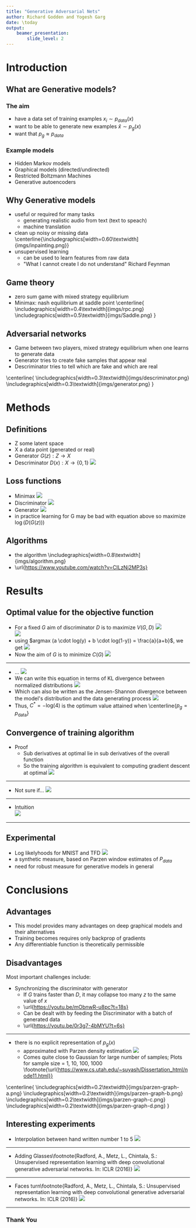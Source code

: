 ```yaml
---
title: "Generative Adversarial Nets"
author: Richard Godden and Yogesh Garg
date: \today
output:
    beamer_presentation:
        slide_level: 2
---
```


# Introduction

## What are Generative models?
### The aim
* have a data set of training examples $x_{i} \sim p_{data}(x)$
* want to be able to generate new examples $\hat{x} \sim p_{g}(x)$
* want that $p_{g} \approx  p_{data}$

### Example models
* Hidden Markov models
* Graphical models (directed/undirected)
* Restricted Boltzmann Machines
* Generative autoencoders

## Why Generative models
* useful or required for many tasks
    - generating realistic audio from text (text to speach)
    - machine translation 
* clean up noisy or missing data
\centerline{\includegraphics[width=0.60\textwidth]{imgs/inpainting.png}}
* unsupervised learning
    - can be used to learn features from raw data
    - "What I cannot create I do not understand" Richard Feynman

## Game theory
 * zero sum game with mixed strategy equilibrium
 * Minimax: nash equilibrium at saddle point
\centerline{
\includegraphics[width=0.4\textwidth]{imgs/rpc.png}
\includegraphics[width=0.5\textwidth]{imgs/Saddle.png}
}

## Adversarial networks
* Game between two players, mixed strategy equilibrium when one learns to generate data
* Generator tries to create fake samples that appear real
* Descriminator tries to tell which are fake and which are real

\centerline{
\includegraphics[width=0.3\textwidth]{imgs/descriminator.png}
\includegraphics[width=0.3\textwidth]{imgs/generator.png}
}


# Methods
## Definitions
* Z some latent space
* X a data point (generated or real)
* Generator $G(z): Z \to X$
* Descriminator $D(x): X \to \{0,1\}$
![](imgs/gan_flow.png)

## Loss functions
* Minimax
![](imgs/loss.png)
* Discriminator
![](imgs/loss-D.png)
* Generator
![](imgs/loss-G.png)
* in practice learning for G may be bad with equation above so maximize $\log(D(G(z)))$

## Algorithms
* the algorithm
\includegraphics[width=0.8\textwidth]{imgs/algorithm.png}
* \url{https://www.youtube.com/watch?v=CILzNj2MP3s}

# Results

##  Optimal value for the objective function
* For a fixed $G$ aim of discriminator $D$ is to maximize $V(G,D)$
![](imgs/gan-eqn1.png)
\
![](imgs/gan-eqn3.png)
* using $argmax (a \cdot log(y) + b \cdot log(1-y)) = \frac{a}{a+b}$, we get
![](imgs/gan-eqn2.png)
* Now the aim of $G$ is to minimize $C(G)$
![](imgs/gan-eqn4.png)

----

* ...
![](imgs/gan-eqn4.png)
* We can write this equation in terms of KL divergence between normalized distributions
![](imgs/gan-eqn5.png)
* Which can also be written as the Jensen-Shannon divergence between the
model's distribution and the data generating process
![](imgs/gan-eqn6.png)
* Thus, $C^{*} = -\text{log}(4)$ is the optimum value attained when
\centerline{$p_g = p_{\text{data}}$}


## Convergence of training algorithm

* Proof
    - Sub derivatives at optimal lie in sub derivatives of the overall function
    - So the training algorithm is equivalent to computing gradient descent at optimal
    ![](imgs/gan-proof2.png)

----

* Not sure if...
![](imgs/Futurama-Fry.jpg)

----

* Intuition\
![](imgs/saddle-gd.png)

----


## Experimental
* Log likelyhoods for MNIST and TFD
![](imgs/gan-tbl1.png)
* a synthetic measure, based on Parzen window estimates of $P_{data}$
* need for robust measure for generative models in general

# Conclusions

## Advantages

* This model provides many advantages on deep graphical models and their alternatives
* Training becomes requires only backprop of gradients
* Any differentiable function is theoretically permissible

## Disadvantages

Most important challenges include:

* Synchronizing the discriminator with generator
    - If $G$ trains faster than $D$, it may collapse too many $z$ to the same value of $x$
    - \url{https://youtu.be/mObnwR-u8pc?t=18s}
    - Can be dealt with by feeding the Discriminator with a batch of generated data
    - \url{https://youtu.be/0r3g7-4bMYU?t=6s}

----

* there is no explicit representation of $p_g(x)$
    - approximated with Parzen density estimation
    ![](imgs/parzen-equation.png)
    - Comes quite close to Gaussian for large number of samples;
    Plots for sample size = 1, 10, 100, 1000
    \footnote{\url{https://www.cs.utah.edu/~suyash/Dissertation_html/node11.html}}

\centerline{
\includegraphics[width=0.2\textwidth]{imgs/parzen-graph-a.png}
\includegraphics[width=0.2\textwidth]{imgs/parzen-graph-b.png}
\includegraphics[width=0.2\textwidth]{imgs/parzen-graph-c.png}
\includegraphics[width=0.2\textwidth]{imgs/parzen-graph-d.png}
}


## Interesting experiments
* Interpolation between hand written number 1 to 5
![](imgs/gan-interpolation.png)

----

* Adding Glasses\footnote{Radford, A., Metz, L., Chintala, S.: Unsupervised representation learning with deep convolutional generative adversarial networks. In: ICLR (2016)}
![](imgs/dcgan-fig-7-short.png)

----

* Faces turn\footnote{Radford, A., Metz, L., Chintala, S.: Unsupervised representation learning with deep convolutional generative adversarial networks. In: ICLR (2016)}
![](imgs/dcgan-fig-8.jpeg)

----

### Thank You
